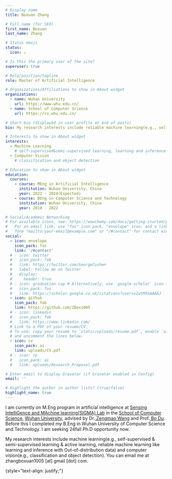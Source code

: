 ```yaml
---
# Display name
title: Boxuan Zhang

# Full name (for SEO)
first_name: Boxuan
last_name: Zhang

# Status emoji
status:
  icon: ☕️

# Is this the primary user of the site?
superuser: true

# Role/position/tagline
role: Master of Artificial Intelligence

# Organizations/Affiliations to show in About widget
organizations:
  - name: Wuhan University
    url: https://www.whu.edu.cn/
  - name: School of Computer Science
    url: https://cs.whu.edu.cn/

# Short bio (displayed in user profile at end of posts)
bio: My research interests include reliable machine learning(e.g., self-supervised & semi-supervised learning, learning and inference with Out-of-distribution data) and computer vision(e.g., classification and object detection).

# Interests to show in About widget
interests:
  - Machine Learning
    # self-supervised&semi-supervised learning, learning and inference with Out-of-distribution data
  - Computer Vision
    # classification and object detection

# Education to show in About widget
education:
  courses:
    - course: MEng in Artificial Intelligence
      institution: Wuhan University, China
      year: 2022 - 2024(Expected)
    - course: BEng in Computer Science and Technology
      institution: Wuhan University, China
      year: 2018 - 2022

# Social/Academic Networking
# For available icons, see: https://wowchemy.com/docs/getting-started/page-builder/#icons
#   For an email link, use "fas" icon pack, "envelope" icon, and a link in the
#   form "mailto:your-email@example.com" or "/#contact" for contact widget.
social:
  - icon: envelope
    icon_pack: fas
    link: '/#contact'
  # - icon: twitter
  #   icon_pack: fab
  #   link: https://twitter.com/GeorgeCushen
  #   label: Follow me on Twitter
  #   display:
  #     header: true
  # - icon: graduation-cap # Alternatively, use `google-scholar` icon from `ai` icon pack
  #   icon_pack: fas
  #   link: https://scholar.google.co.uk/citations?user=sIwtMXoAAAAJ
  - icon: github
    icon_pack: fab
    link: https://github.com/ZBox1005
  # - icon: linkedin
  #   icon_pack: fab
  #   link: https://www.linkedin.com/
  # Link to a PDF of your resume/CV.
  # To use: copy your resume to `static/uploads/resume.pdf`, enable `ai` icons in `params.yaml`,
  # and uncomment the lines below.
  - icon: cv
    icon_pack: ai
    link: uploads/CV.pdf
  # - icon: rp
  #   icon_pack: ai
  #   link: uploads/Research_Proposal.pdf

# Enter email to display Gravatar (if Gravatar enabled in Config)
email: ''

# Highlight the author in author lists? (true/false)
highlight_name: true
---
```


I am currently on M.Eng program in artificial intelligence at <a href="http://sigma.whu.edu.cn/" target="_blank"> Sensing IntelliGence and MAchine learning(SIGMA) Lab</a> in the <a href="https://cs.whu.edu.cn/" target="_blank">School of Computer Science</a>, <a href="https://www.whu.edu.cn/" target="_blank"> Wuhan University</a>, advised by Dr.<a href="http://multimedia.whu.edu.cn/index.php?a=show&catid=69&id=141" target="_blank"> Zengmao Wang</a> and Prof.<a href="https://cs.whu.edu.cn/info/1019/2892.htm" target="_blank"> Bo Du</a>. Before this I completed my B.Eng in Wuhan University of Computer Science and Technology. I am seeking 24fall Ph.D opportunity now. 

My research interests include machine learning(e.g., self-supervised & semi-supervised learning & active learning, reliable machine learning like learning and inference with Out-of-distribution data) and computer vision(e.g., classification and object detection). You can email me at zhangboxuan1005 [at] gmail [dot] com.

{style="text-align: justify;"}